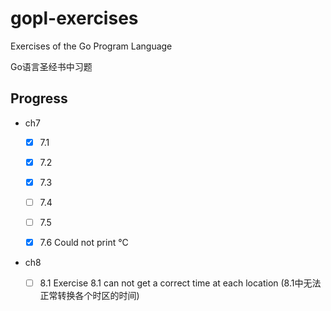 # gopl-exercises

Exercises of the Go Program Language

Go语言圣经书中习题

## Progress

- ch7

  -[x] 7.1

  -[x] 7.2

  -[x] 7.3

  -[ ] 7.4

  -[ ] 7.5

  -[x] 7.6 Could not print °C
  

- ch8

  -[ ] 8.1 Exercise 8.1 can not get a correct time at each location
            (8.1中无法正常转换各个时区的时间)
